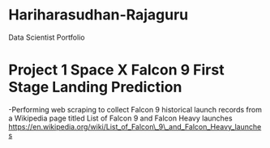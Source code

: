 # Hariharasudhan-Rajaguru
Data Scientist Portfolio

#  Project 1 Space X Falcon 9 First Stage Landing Prediction
-Performing web scraping to collect Falcon 9 historical launch records from a Wikipedia page titled List of Falcon 9 and Falcon Heavy launches https://en.wikipedia.org/wiki/List_of_Falcon\_9\_and_Falcon_Heavy_launches
